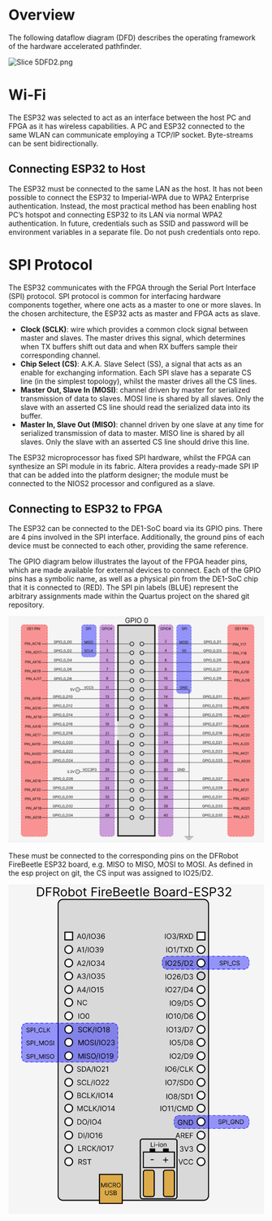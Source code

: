 # Overview

The following dataflow diagram (DFD) describes the operating framework of the hardware accelerated pathfinder.

![Slice 5DFD2.png](https://prod-files-secure.s3.us-west-2.amazonaws.com/a274f64f-7d43-4fa8-bc47-cab5a7073be2/74587c48-3d38-4b37-92aa-9e7ec4ebb265/Slice_5DFD2.png)

# Wi-Fi

The ESP32 was selected to act as an interface between the host PC and FPGA as it has wireless capabilities. A PC and ESP32 connected to the same WLAN can communicate employing a TCP/IP socket. Byte-streams can be sent bidirectionally.

## Connecting ESP32 to Host

The ESP32 must be connected to the same LAN as the host. It has not been possible to connect the ESP32 to Imperial-WPA due to WPA2 Enterprise authentication. Instead, the most practical method has been enabling host PC’s hotspot and connecting ESP32 to its LAN via normal WPA2 authentication. In future, credentials such as SSID and password will be environment variables in a separate file. Do not push credentials onto repo.

# SPI Protocol

The ESP32 communicates with the FPGA through the Serial Port Interface (SPI) protocol. SPI protocol is common for interfacing hardware components together, where one acts as a master to one or more slaves. In the chosen architecture, the ESP32 acts as master and FPGA acts as slave.

- **Clock (SCLK)**: wire which provides a common clock signal between master and slaves. The master drives this signal, which determines when TX buffers shift out data and when RX buffers sample their corresponding channel.
- **Chip Select (CS)**: A.K.A. Slave Select (SS), a signal that acts as an enable for exchanging information. Each SPI slave has a separate CS line (in the simplest topology), whilst the master drives all the CS lines.
- **Master Out, Slave In (MOSI)**: channel driven by master for serialized transmission of data to slaves. MOSI line is shared by all slaves. Only the slave with an asserted CS line should read the serialized data into its buffer.
- **Master In, Slave Out (MISO)**: channel driven by one slave at any time for serialized transmission of data to master. MISO line is shared by all slaves. Only the slave with an asserted CS line should drive this line.

The ESP32 microprocessor has fixed SPI hardware, whilst the FPGA can synthesize an SPI module in its fabric. Altera provides a ready-made SPI IP that can be added into the platform designer; the module must be connected to the NIOS2 processor and configured as a slave.

## Connecting to ESP32 to FPGA

The ESP32 can be connected to the DE1-SoC board via its GPIO pins. There are 4 pins involved in the SPI interface. Additionally, the ground pins of each device must be connected to each other, providing the same reference.

The GPIO diagram below illustrates the layout of the FPGA header pins, which are made available for external devices to connect. Each of the GPIO pins has a symbolic name, as well as a physical pin from the DE1-SoC chip that it is connected to (RED). The SPI pin labels (BLUE) represent the arbitrary assignments made within the Quartus project on the shared git repository.

![FPGA GPIO diagram](.\images\FPGA_GPIO_diagram.png)

These must be connected to the corresponding pins on the DFRobot FireBeetle ESP32 board, e.g. MISO to MISO, MOSI to MOSI. As defined in the esp project on git, the CS input was assigned to IO25/D2.

![ESP32 diagram](.\images\ESP32_diagram.png)